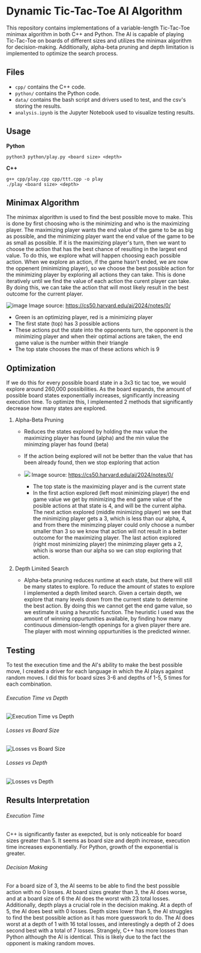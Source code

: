 # Dynamic Tic-Tac-Toe AI Algorithm

This repository contains implementations of a variable-length Tic-Tac-Toe minimax algorithm in both C++ and Python. The AI is capable of playing Tic-Tac-Toe on boards of different sizes and utilizes the minimax algorithm for decision-making. Additionally, alpha-beta pruning and depth limitation is implemented to optimize the search process.

## Files

- `cpp/` contains the C++ code.
- `python/` contains the Python code.
- `data/` contains the bash script and drivers used to test, and the csv's storing the results.
- `analysis.ipynb` is the Jupyter Notebook used to visualize testing results.

## Usage

**Python**
```
python3 python/play.py <board size> <depth>
```

**C++**
```
g++ cpp/play.cpp cpp/ttt.cpp -o play
./play <board size> <depth>
```

## Minimax Algorithm

The minimax algorithm is used to find the best possible move to make. This is done by first choosing who is the minimizing and who is the maximizing player. The maximizing player wants the end value of the game to be as big as possible, and the minimizing player want the end value of the game to be as small as possible. If it is the maximizing player's turn, then we want to choose the action that has the best chance of resulting in the largest end value. To do this, we explore what will happen choosing each possible action. When we explore an action, if the game hasn't ended, we are now the oppenent (minimizing player), so we choose the best possible action for the minimizing player by exploring all actions they can take. This is done iteratively until we find the value of each action the curent player can take. By doing this, we can take the action that will most likely result in the best outcome for the current player.

![image](https://github.com/josephattalla/Dynamic-Minimax/assets/121779512/b40fc2ca-dbcb-43f5-a136-43801afae68e)
Image source: https://cs50.harvard.edu/ai/2024/notes/0/

- Green is an optimizing player, red is a minimizing player
- The first state (top) has 3 possible actions
- These actions put the state into the opponents turn, the opponent is the minimizing player and when their optimal actions are taken, the end game value is the number within their triangle
- The top state chooses the max of these actions which is 9


## Optimization

If we do this for every possible board state in a 3x3 tic tac toe, we would explore around 260,000 possibilities. As the board expands, the amount of possible board states exponentially increases, significantly increasing execution time. To optimize this, I implemented 2 methods that significantly decrease how many states are explored.

1. Alpha-Beta Pruning
    - Reduces the states explored by holding the max value the maximizing player has found (alpha) and the min value the minimzing player has found (beta)
    - If the action being explored will not be better than the value that has been already found, then we stop exploring that action

    - ![](image.png) Image source: https://cs50.harvard.edu/ai/2024/notes/0/
        - The top state is the maximizing player and is the current state
        - In the first action explored (left most minimizing player) the end game value we get by minimizing the end game value of the posible actions at that state is 4, and will be the current alpha. The next action explored (middle minimizing player) we see that the minimizing player gets a 3, which is less than our alpha, 4, and from there the minimzing player could only choose a number smaller than 3 so we know that action will not result in a better outcome for the maximizing player. The last action explored (right most minimizing player) the minimzing player gets a 2, which is worse than our alpha so we can stop exploring that action.

2. Depth Limited Search
    - Alpha-beta pruning reduces runtime at each state, but there will still be many states to explore. To reduce the amount of states to explore I implemented a depth limited search. Given a certain depth, we explore that many levels down from the current state to determine the best action. By doing this we cannot get the end game value, so we estimate it using a heurstic function. The heuristic I used was the amount of winning oppurtunities available, by finding how many continuous dimension-length openings for a given player there are. The player with most winning oppurtunities is the predicted winner.

## Testing

To test the execution time and the AI's ability to make the best possible move, I created a driver for each language in which the AI plays against random moves. I did this for board sizes 3-6 and depths of 1-5, 5 times for each combination.

###### Execution Time vs Depth
![Execution Time vs Depth](plots/Execution%20Time%20vs%20Depth.png)

###### Losses vs Board Size
![Losses vs Board Size](plots/Number%20of%20losses%20per%20Board%20Size.png)

###### Losses vs Depth
![Losses vs Depth](plots/Number%20of%20losses%20per%20Depth.png)

## Results Interpretation

###### Execution Time
C++ is significantly faster as exepcted, but is only noticeable for board sizes greater than 5. It seems as board size and depth increase, execution time increases exponentially. For Python, growth of the exponential is greater.

###### Decision Making
For a board size of 3, the AI seems to be able to find the best possible action with no 0 losses. At board sizes greater than 3, the AI does worse, and at a board size of 6 the AI does the worst with 23 total losses. Additionally, depth plays a crucial role in the decision making. At a depth of 5, the AI does best with 0 losses. Depth sizes lower than 5, the AI struggles to find the best possible action as it has more guesswork to do. The AI does worst at a depth of 1 with 16 total losses, and interestingly a depth of 2 does second best with a total of 7 losses. Strangely, C++ has more losses than Python although the AI is identical. This is likely due to the fact the opponent is making random moves.
